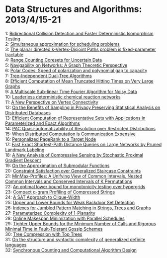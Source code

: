 # Data Structures and Algorithms: 2013/4/15-21  
1: [Bidirectional Collision Detection and Faster Deterministic Isomorphism  Testing](https://doi.org/10.48550/arXiv.1304.3935)  
2: [Simultaneous approximation for scheduling problems](https://doi.org/10.48550/arXiv.1304.4073)  
3: [The planar directed k-Vertex-Disjoint Paths problem is fixed-parameter  tractable](https://doi.org/10.48550/arXiv.1304.4207)  
4: [Range Counting Coresets for Uncertain Data](https://doi.org/10.48550/arXiv.1304.4243)  
5: [Navigability on Networks: A Graph Theoretic Perspective](https://doi.org/10.48550/arXiv.1304.4280)  
6: [Polar Codes: Speed of polarization and polynomial gap to capacity](https://doi.org/10.48550/arXiv.1304.4321)  
7: [Tree-Independent Dual-Tree Algorithms](https://doi.org/10.48550/arXiv.1304.4327)  
8: [Efficient Computation of Mean Truncated Hitting Times on Very Large  Graphs](https://doi.org/10.48550/arXiv.1304.4371)  
9: [A Multiscale Sub-linear Time Fourier Algorithm for Noisy Data](https://doi.org/10.48550/arXiv.1304.4517)  
10: [Leaderless deterministic chemical reaction networks](https://doi.org/10.48550/arXiv.1304.4519)  
11: [A New Perspective on Vertex Connectivity](https://doi.org/10.48550/arXiv.1304.4553)  
12: [On the Benefits of Sampling in Privacy Preserving Statistical Analysis  on Distributed Databases](https://doi.org/10.48550/arXiv.1304.4613)  
13: [Efficient Computation of Representative Sets with Applications in  Parameterized and Exact Algorithms](https://doi.org/10.48550/arXiv.1304.4626)  
14: [PAC Quasi-automatizability of Resolution over Restricted Distributions](https://doi.org/10.48550/arXiv.1304.4633)  
15: [When Distributed Computation is Communication Expensive](https://doi.org/10.48550/arXiv.1304.4636)  
16: [Personalized PageRank to a Target Node](https://doi.org/10.48550/arXiv.1304.4658)  
17: [Fast Exact Shortest-Path Distance Queries on Large Networks by Pruned  Landmark Labeling](https://doi.org/10.48550/arXiv.1304.4661)  
18: [A New Analysis of Compressive Sensing by Stochastic Proximal Gradient  Descent](https://doi.org/10.48550/arXiv.1304.4680)  
19: [On the Approximation of Submodular Functions](https://doi.org/10.48550/arXiv.1304.4948)  
20: [Constraint Satisfaction over Generalized Staircase Constraints](https://doi.org/10.48550/arXiv.1304.5051)  
21: [MinMax-Profiles: A Unifying View of Common Intervals, Nested Common  Intervals and Conserved Intervals of K Permutations](https://doi.org/10.48550/arXiv.1304.5140)  
22: [An optimal lower bound for monotonicity testing over hypergrids](https://doi.org/10.48550/arXiv.1304.5264)  
23: [Compact q-gram Profiling of Compressed Strings](https://doi.org/10.48550/arXiv.1304.5373)  
24: [A SAT Approach to Clique-Width](https://doi.org/10.48550/arXiv.1304.5498)  
25: [Upper and Lower Bounds for Weak Backdoor Set Detection](https://doi.org/10.48550/arXiv.1304.5518)  
26: [Indexes for Jumbled Pattern Matching in Strings, Trees and Graphs](https://doi.org/10.48550/arXiv.1304.5560)  
27: [Parameterized Complexity of 1-Planarity](https://doi.org/10.48550/arXiv.1304.5591)  
28: [Online Makespan Minimization with Parallel Schedules](https://doi.org/10.48550/arXiv.1304.5625)  
29: [Tighter Upper Bounds for the Minimum Number of Calls and Rigorous  Minimal Time in Fault-Tolerant Gossip Schemes](https://doi.org/10.48550/arXiv.1304.5633)  
30: [Tree Compression with Top Trees](https://doi.org/10.48550/arXiv.1304.5702)  
31: [On the structure and syntactic complexity of generalized definite  languages](https://doi.org/10.48550/arXiv.1304.5714)  
32: [Synchronous Counting and Computational Algorithm Design](https://doi.org/10.48550/arXiv.1304.5719)  